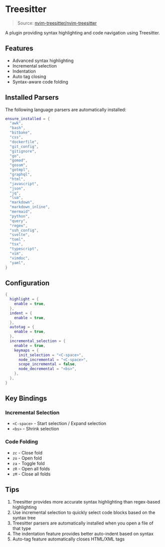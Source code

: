 # Treesitter

> Source: [nvim-treesitter/nvim-treesitter](https://github.com/nvim-treesitter/nvim-treesitter)

A plugin providing syntax highlighting and code navigation using Treesitter.

## Features

- Advanced syntax highlighting
- Incremental selection
- Indentation
- Auto tag closing
- Syntax-aware code folding

## Installed Parsers

The following language parsers are automatically installed:

```lua
ensure_installed = {
  "awk",
  "bash",
  "bitbake",
  "css",
  "dockerfile",
  "git_config",
  "gitignore",
  "go",
  "gomod",
  "gosum",
  "gotmpl",
  "graphql",
  "html",
  "javascript",
  "json",
  "jq",
  "lua",
  "markdown",
  "markdown_inline",
  "mermaid",
  "python",
  "query",
  "regex",
  "ssh_config",
  "svelte",
  "toml",
  "tsx",
  "typescript",
  "vim",
  "vimdoc",
  "yaml",
}
```

## Configuration

```lua
{
  highlight = {
    enable = true,
  },
  indent = {
    enable = true,
  },
  autotag = {
    enable = true,
  },
  incremental_selection = {
    enable = true,
    keymaps = {
      init_selection = "<C-space>",
      node_incremental = "<C-space>",
      scope_incremental = false,
      node_decremental = "<bs>",
    },
  },
}
```

## Key Bindings

### Incremental Selection
- `<C-space>` - Start selection / Expand selection
- `<bs>` - Shrink selection

### Code Folding
- `zc` - Close fold
- `zo` - Open fold
- `za` - Toggle fold
- `zR` - Open all folds
- `zM` - Close all folds

## Tips

1. Treesitter provides more accurate syntax highlighting than regex-based highlighting
2. Use incremental selection to quickly select code blocks based on the syntax tree
3. Treesitter parsers are automatically installed when you open a file of that type
4. The indentation feature provides better auto-indent based on syntax
5. Auto-tag feature automatically closes HTML/XML tags

